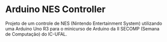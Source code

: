 # Arduino NES Controller

Projeto de um controle de NES (Nintendo Entertainment System) utilizando uma Arduino Uno R3 para o minicurso de Arduino da II SECOMP (Semana de Computação) do IC-UFAL.
